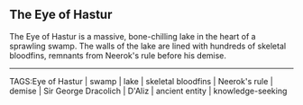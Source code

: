 ## The Eye of Hastur

The Eye of Hastur is a massive, bone-chilling lake in the heart of a sprawling swamp. The walls of the lake are lined with hundreds of skeletal bloodfins, remnants from Neerok's rule before his demise. 


---

TAGS:Eye of Hastur | swamp | lake | skeletal bloodfins | Neerok's rule | demise | Sir George Dracolich | D'Aliz | ancient entity | knowledge-seeking
